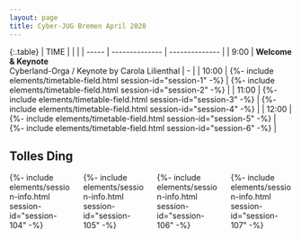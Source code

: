 ```yaml
---
layout: page
title: Cyber-JUG Bremen April 2020
---
```


{:.table}
| TIME  |                |                |
| ----- | -------------- | -------------- |
| 9:00  | __Welcome & Keynote__ <br>Cyberland-Orga / Keynote by Carola Lilienthal | - |
| 10:00 | {%- include elements/timetable-field.html session-id="session-1" -%} | {%- include elements/timetable-field.html session-id="session-2" -%} |
| 11:00 | {%- include elements/timetable-field.html session-id="session-3" -%} | {%- include elements/timetable-field.html session-id="session-4" -%} |
| 12:00 | {%- include elements/timetable-field.html session-id="session-5" -%} | {%- include elements/timetable-field.html session-id="session-6" -%} |

## Tolles Ding

<div class="speaker-grid">
    <div class="columns">
        <div class="column">{%- include elements/session-info.html session-id="session-104" -%}</div>
        <div class="column">{%- include elements/session-info.html session-id="session-105" -%}</div>
        <div class="column">{%- include elements/session-info.html session-id="session-106" -%}</div>
        <div class="column">{%- include elements/session-info.html session-id="session-107" -%}</div>
    </div>
</div>

